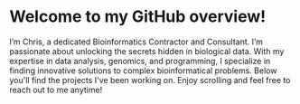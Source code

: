 # Welcome to my GitHub overview!
I’m Chris, a dedicated Bioinformatics Contractor and Consultant. I’m passionate about unlocking the secrets hidden in biological data. With my expertise in data analysis, genomics, and programming, I specialize in finding innovative solutions to complex bioinformatical problems. Below you'll find the projects I've been working on. Enjoy scrolling and feel free to reach out to me anytime!
